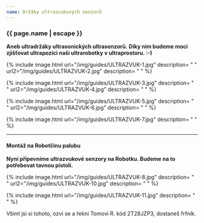 ```yaml
---
name: Držáky ultrazvukových senzorů
---
```

### {{ page.name | escape }}

**Aneb ultradržáky ultrasonických ultrasenzorů.**
**Díky nim budeme moci zjišťovat ultrapozici naší ultrarobotky v ultraprostoru. :-)**


{% include image.html
    url="/img/guides/ULTRAZVUK-1.jpg"
    description=
        " "
    url2="/img/guides/ULTRAZVUK-2.jpg"
    description=
        " "
%}

{% include image.html
    url="/img/guides/ULTRAZVUK-3.jpg"
    description=
        " "
    url2="/img/guides/ULTRAZVUK-4.jpg"
    description=
        " "
%}

{% include image.html
    url="/img/guides/ULTRAZVUK-5.jpg"
    description=
        " "
    url2="/img/guides/ULTRAZVUK-6.jpg"
    description=
        " "
%}

{% include image.html
    url="/img/guides/ULTRAZVUK-7.jpg"
    description=
        " "
%}

---

#### Montáž na Robotčinu palubu

**Nyní připevníme ultrazvukové senzory na Robotku. Budeme na to potřebovat tavnou pistoli.**

{% include image.html
    url="/img/guides/ULTRAZVUK-8.jpg"
    description=
        " "
    url2="/img/guides/ULTRAZVUK-10.jpg"
    description=
        " "
%}

{% include image.html
    url="/img/guides/ULTRAZVUK-11.jpg"
    description=
        " "
%}

Všiml jsi si tohoto, ozvi se a řekni Tomovi R. kód 2T28JZP3, dostaneš frfník.
